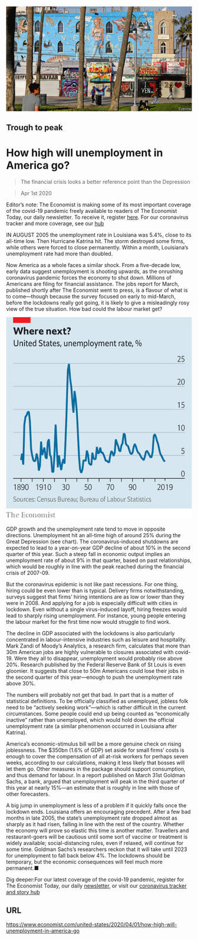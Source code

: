 ![](./images/20200404_USP002.jpg)

## Trough to peak

# How high will unemployment in America go?

> The financial crisis looks a better reference point than the Depression

> Apr 1st 2020

Editor’s note: The Economist is making some of its most important coverage of the covid-19 pandemic freely available to readers of The Economist Today, our daily newsletter. To receive it, register [here](https://www.economist.com//newslettersignup). For our coronavirus tracker and more coverage, see our [hub](https://www.economist.com//coronavirus)

IN AUGUST 2005 the unemployment rate in Louisiana was 5.4%, close to its all-time low. Then Hurricane Katrina hit. The storm destroyed some firms, while others were forced to close permanently. Within a month, Louisiana’s unemployment rate had more than doubled.

Now America as a whole faces a similar shock. From a five-decade low, early data suggest unemployment is shooting upwards, as the onrushing coronavirus pandemic forces the economy to shut down. Millions of Americans are filing for financial assistance. The jobs report for March, published shortly after The Economist went to press, is a flavour of what is to come—though because the survey focused on early to mid-March, before the lockdowns really got going, it is likely to give a misleadingly rosy view of the true situation. How bad could the labour market get?

![](./images/20200404_USC085.png)

GDP growth and the unemployment rate tend to move in opposite directions. Unemployment hit an all-time high of around 25% during the Great Depression (see chart). The coronavirus-induced shutdowns are expected to lead to a year-on-year GDP decline of about 10% in the second quarter of this year. Such a steep fall in economic output implies an unemployment rate of about 9% in that quarter, based on past relationships, which would be roughly in line with the peak reached during the financial crisis of 2007-09.

But the coronavirus epidemic is not like past recessions. For one thing, hiring could be even lower than is typical. Delivery firms notwithstanding, surveys suggest that firms’ hiring intentions are as low or lower than they were in 2008. And applying for a job is especially difficult with cities in lockdown. Even without a single virus-induced layoff, hiring freezes would lead to sharply rising unemployment. For instance, young people entering the labour market for the first time now would struggle to find work.

The decline in GDP associated with the lockdowns is also particularly concentrated in labour-intensive industries such as leisure and hospitality. Mark Zandi of Moody’s Analytics, a research firm, calculates that more than 30m American jobs are highly vulnerable to closures associated with covid-19. Were they all to disappear, unemployment would probably rise above 20%. Research published by the Federal Reserve Bank of St Louis is even gloomier. It suggests that close to 50m Americans could lose their jobs in the second quarter of this year—enough to push the unemployment rate above 30%.

The numbers will probably not get that bad. In part that is a matter of statistical definitions. To be officially classified as unemployed, jobless folk need to be “actively seeking work”—which is rather difficult in the current circumstances. Some people could end up being counted as “economically inactive” rather than unemployed, which would hold down the official unemployment rate (a similar phenomenon occurred in Louisiana after Katrina).

America’s economic-stimulus bill will be a more genuine check on rising joblessness. The $350bn (1.6% of GDP) set aside for small firms’ costs is enough to cover the compensation of all at-risk workers for perhaps seven weeks, according to our calculations, making it less likely that bosses will let them go. Other measures in the package should support consumption, and thus demand for labour. In a report published on March 31st Goldman Sachs, a bank, argued that unemployment will peak in the third quarter of this year at nearly 15%—an estimate that is roughly in line with those of other forecasters.

A big jump in unemployment is less of a problem if it quickly falls once the lockdown ends. Louisiana offers an encouraging precedent. After a few bad months in late 2005, the state’s unemployment rate dropped almost as sharply as it had risen, falling in line with the rest of the country. Whether the economy will prove so elastic this time is another matter. Travellers and restaurant-goers will be cautious until some sort of vaccine or treatment is widely available; social-distancing rules, even if relaxed, will continue for some time. Goldman Sachs’s researchers reckon that it will take until 2023 for unemployment to fall back below 4%. The lockdowns should be temporary, but the economic consequences will feel much more permanent.■

Dig deeper:For our latest coverage of the covid-19 pandemic, register for The Economist Today, our daily [newsletter](https://www.economist.com//newslettersignup), or visit our [coronavirus tracker and story hub](https://www.economist.com//coronavirus)

## URL

https://www.economist.com/united-states/2020/04/01/how-high-will-unemployment-in-america-go
